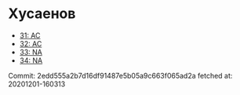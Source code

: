 # Хусаенов
- [31: AC](31.md)
- [32: AC](32.md)
- [33: NA](33.md)
- [34: NA](34.md)

Commit: 2edd555a2b7d16df91487e5b05a9c663f065ad2a
 fetched at: 20201201-160313
